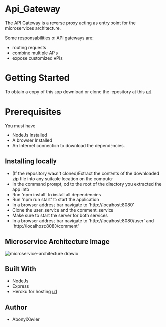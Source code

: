 # Api_Gateway
The API Gateway is a reverse proxy acting as entry point for the microservices architecture.

Some responsabilities of API gateways are:

- routing requests
- combine multiple APIs
- expose customized APIs

# Getting Started

To obtain a copy of this app download or clone the repository at this [url](https://github.com/AbonyiXavier/Api_Gateway)

# Prerequisites

You must have

- NodeJs Installed
- A browser Installed
- An Internet connection to download the dependencies.

## Installing locally

- (If the repository wasn't cloned)Extract the contents of the downloaded zip file into any suitable location on the computer
- In the command prompt, cd to the root of the directory you extracted the app into
- Run 'npm install' to install all dependencies
- Run 'npm run start' to start the application
- In a browser address bar navigate to 'http://localhost:8080'
- Clone the user_service and the comment_service
- Make sure to start the server for both services 
- In a browser address bar navigate to 'http://localhost:8080/user' and 'http://localhost:8080/comment'


## Microservice Architecture Image
![microservice-architecture drawio](https://user-images.githubusercontent.com/49367987/179437458-29e9d1e2-49aa-45a2-b440-daa06653c0d1.png)

## Built With

- NodeJs
- Express
- Heroku for hosting [url](api-gateway-proxy.herokuapp.com)


## Author

- AbonyiXavier